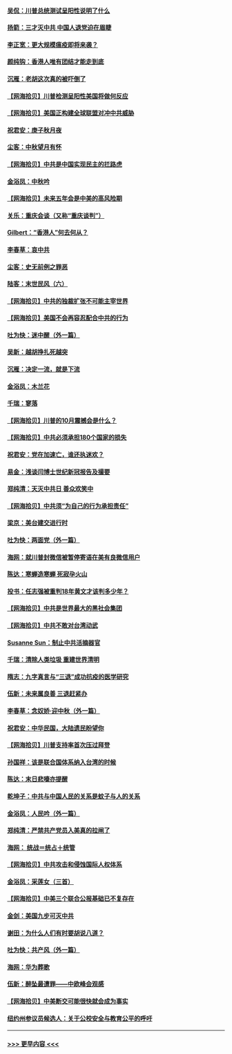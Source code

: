 #### [吴侃：川普总统测试呈阳性说明了什么](../pages/nsc993/n12451869.md?t=10060151) 
#### [扬箭：三才灭中共 中国人退党迫在眉睫](../pages/nsc993/n12451842.md?t=10060151) 
#### [李正宽：更大规模瘟疫即将来袭？](../pages/nsc993/n12451455.md?t=10060151) 
#### [颜纯钩：香港人唯有团结才能走到底](../pages/nsc993/n12450870.md?t=10060151) 
#### [沉雁：老胡这次真的被吓倒了](../pages/nsc993/n12449796.md?t=10060151) 
#### [【网海拾贝】川普检测呈阳性美国将做何反应](../pages/nsc993/n12449042.md?t=10060151) 
#### [【网海拾贝】美国正构建全球联盟对冲中共威胁](../pages/nsc993/n12446580.md?t=10060151) 
#### [祝君安：庚子秋月夜](../pages/nsc993/n12445870.md?t=10060151) 
#### [尘客：中秋望月有怀](../pages/nsc993/n12444632.md?t=10060151) 
#### [【网海拾贝】中共是中国实现民主的拦路虎](../pages/nsc993/n12443573.md?t=10060151) 
#### [金浴凤：中秋吟](../pages/nsc993/n12441773.md?t=10060151) 
#### [【网海拾贝】未来五年会是中美的高风险期](../pages/nsc993/n12440760.md?t=10060151) 
#### [关乐：重庆会谈（又称“重庆谈判”）](../pages/nsc993/n12437525.md?t=10060151) 
#### [Gilbert：“香港人”何去何从？](../pages/nsc993/n12435894.md?t=10060151) 
#### [李春草：哀中共](../pages/nsc993/n12435874.md?t=10060151) 
#### [尘客：史无前例之罪恶](../pages/nsc993/n12435762.md?t=10060151) 
#### [陆客：末世民风（六）](../pages/nsc993/n12435354.md?t=10060151) 
#### [【网海拾贝】中共的独裁扩张不可能主宰世界](../pages/nsc993/n12435151.md?t=10060151) 
#### [【网海拾贝】美国不会再容忍配合中共的行为](../pages/nsc993/n12433808.md?t=10060151) 
#### [吐为快：迷中醒（外一篇）](../pages/nsc993/n12433585.md?t=10060151) 
#### [吴新：越胡挣扎死越突](../pages/nsc993/n12433562.md?t=10060151) 
#### [沉雁：决定一流，就是下流](../pages/nsc993/n12432128.md?t=10060151) 
#### [金浴凤：木兰花](../pages/nsc993/n12432124.md?t=10060151) 
#### [千瑞：寥落](../pages/nsc993/n12432071.md?t=10060151) 
#### [【网海拾贝】川普的10月震撼会是什么？](../pages/nsc993/n12431624.md?t=10060151) 
#### [【网海拾贝】中共必须承担180个国家的损失](../pages/nsc993/n12428893.md?t=10060151) 
#### [祝君安：党在加速亡，谁还执迷欢？](../pages/nsc993/n12428652.md?t=10060151) 
#### [易金：浅谈闫博士世纪新冠报告及撮要](../pages/nsc993/n12426822.md?t=10060151) 
#### [郑纯清：天灭中共日 善众欢笑中](../pages/nsc993/n12426784.md?t=10060151) 
#### [【网海拾贝】中共须“为自己的行为承担责任”](../pages/nsc993/n12426067.md?t=10060151) 
#### [梁京：美台建交进行时](../pages/nsc993/n12424066.md?t=10060151) 
#### [吐为快：两面党（外一篇）](../pages/nsc993/n12424043.md?t=10060151) 
#### [海网：就川普封微信被暂停寄语在美有良微信用户](../pages/nsc993/n12424021.md?t=10060151) 
#### [陈达：寒蝉造寒蝉 死寂孕火山](../pages/nsc993/n12423958.md?t=10060151) 
#### [投书：任志强被重判18年黄文才该判多少年？](../pages/nsc993/n12423672.md?t=10060151) 
#### [【网海拾贝】中共是世界最大的黑社会集团](../pages/nsc993/n12423543.md?t=10060151) 
#### [【网海拾贝】中共不敢对台湾动武](../pages/nsc993/n12421418.md?t=10060151) 
#### [Susanne Sun：制止中共活摘器官](../pages/nsc993/n12419654.md?t=10060151) 
#### [千瑞：清除人类垃圾 重建世界清明](../pages/nsc993/n12419414.md?t=10060151) 
#### [隋志：九字真言与“三退”成功抗疫的医学研究](../pages/nsc993/n12419248.md?t=10060151) 
#### [伍新：未来属良善 三退赶紧办](../pages/nsc993/n12418496.md?t=10060151) 
#### [李春草：念奴娇·迎中秋（外一篇）](../pages/nsc993/n12418465.md?t=10060151) 
#### [祝君安：中华民国，大陆遗民盼望你](../pages/nsc993/n12418089.md?t=10060151) 
#### [【网海拾贝】川普支持率首次压过拜登](../pages/nsc993/n12418050.md?t=10060151) 
#### [孙国祥：该是联合国体系纳入台湾的时候](../pages/nsc993/n12417369.md?t=10060151) 
#### [陈达：末日悲嚎亦提醒](../pages/nsc993/n12416736.md?t=10060151) 
#### [乾坤子：中共与中国人民的关系是蚊子与人的关系](../pages/nsc993/n12416632.md?t=10060151) 
#### [金浴凤：人民吟（外一篇）](../pages/nsc993/n12416567.md?t=10060151) 
#### [郑纯清：严禁共产党员入美真的拉闸了](../pages/nsc993/n12416550.md?t=10060151) 
#### [海网： 统战＝统占＋统管](../pages/nsc993/n12416404.md?t=10060151) 
#### [【网海拾贝】中共攻击和侵蚀国际人权体系](../pages/nsc993/n12416250.md?t=10060151) 
#### [金浴凤：采莲女（三首）](../pages/nsc993/n12415517.md?t=10060151) 
#### [【网海拾贝】中美三个联合公报基础已不复存在](../pages/nsc993/n12415054.md?t=10060151) 
#### [金剑：美国九步可灭中共](../pages/nsc993/n12413183.md?t=10060151) 
#### [谢田：为什么人们有时要胡说八道？](../pages/nsc993/n12411861.md?t=10060151) 
#### [吐为快：共产风（外一篇）](../pages/nsc993/n12411761.md?t=10060151) 
#### [海网：华为葬歌](../pages/nsc993/n12410381.md?t=10060151) 
#### [伍新：醉坠最遭罪——中欧峰会观感](../pages/nsc993/n12410364.md?t=10060151) 
#### [【网海拾贝】中美断交可能很快就会成为事实](../pages/nsc993/n12409495.md?t=10060151) 
#### [纽约州参议员候选人：关于公校安全与教育公平的呼吁](../pages/nsc993/n12409228.md?t=10060151) 

----
#### [ >>> 更早内容 <<< ](../indexes/nsc993-earlier.md)
